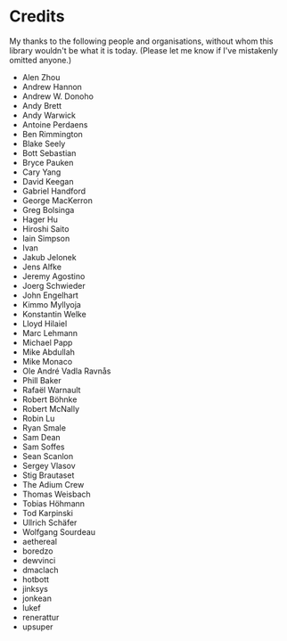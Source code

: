 Credits
=======

My thanks to the following people and organisations, without whom this
library wouldn't be what it is today. (Please let me know if I've
mistakenly omitted anyone.)

* Alen Zhou
* Andrew Hannon
* Andrew W. Donoho
* Andy Brett
* Andy Warwick
* Antoine Perdaens
* Ben Rimmington
* Blake Seely
* Bott Sebastian
* Bryce Pauken
* Cary Yang
* David Keegan
* Gabriel Handford
* George MacKerron
* Greg Bolsinga
* Hager Hu
* Hiroshi Saito
* Iain Simpson
* Ivan
* Jakub Jelonek
* Jens Alfke
* Jeremy Agostino
* Joerg Schwieder
* John Engelhart
* Kimmo Myllyoja
* Konstantin Welke
* Lloyd Hilaiel
* Marc Lehmann
* Michael Papp
* Mike Abdullah
* Mike Monaco
* Ole André Vadla Ravnås
* Phill Baker
* Rafaël Warnault
* Robert Böhnke
* Robert McNally
* Robin Lu
* Ryan Smale
* Sam Dean
* Sam Soffes
* Sean Scanlon
* Sergey Vlasov
* Stig Brautaset
* The Adium Crew
* Thomas Weisbach
* Tobias Höhmann
* Tod Karpinski
* Ullrich Schäfer
* Wolfgang Sourdeau
* aethereal
* boredzo
* dewvinci
* dmaclach
* hotbott
* jinksys
* jonkean
* lukef
* renerattur
* upsuper

